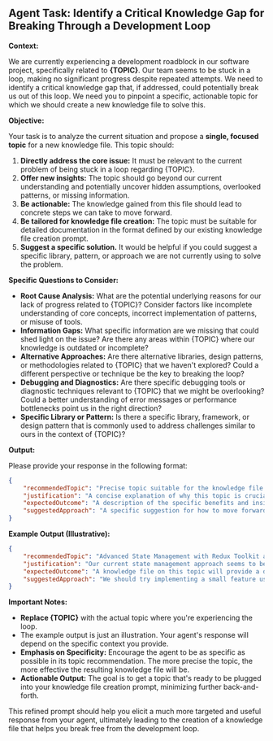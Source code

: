 ## Agent Task: Identify a Critical Knowledge Gap for Breaking Through a Development Loop

**Context:**

We are currently experiencing a development roadblock in our software project, specifically related to **{TOPIC}**. Our team seems to be stuck in a loop, making no significant progress despite repeated attempts. We need to identify a critical knowledge gap that, if addressed, could potentially break us out of this loop. We need you to pinpoint a specific, actionable topic for which we should create a new knowledge file to solve this.

**Objective:**

Your task is to analyze the current situation and propose a **single, focused topic** for a new knowledge file. This topic should:

1.  **Directly address the core issue:** It must be relevant to the current problem of being stuck in a loop regarding {TOPIC}.
2.  **Offer new insights:** The topic should go beyond our current understanding and potentially uncover hidden assumptions, overlooked patterns, or missing information.
3.  **Be actionable:** The knowledge gained from this file should lead to concrete steps we can take to move forward.
4.  **Be tailored for knowledge file creation:** The topic must be suitable for detailed documentation in the format defined by our existing knowledge file creation prompt.
5.  **Suggest a specific solution.** It would be helpful if you could suggest a specific library, pattern, or approach we are not currently using to solve the problem.

**Specific Questions to Consider:**

- **Root Cause Analysis:** What are the potential underlying reasons for our lack of progress related to {TOPIC}? Consider factors like incomplete understanding of core concepts, incorrect implementation of patterns, or misuse of tools.
- **Information Gaps:** What specific information are we missing that could shed light on the issue? Are there any areas within {TOPIC} where our knowledge is outdated or incomplete?
- **Alternative Approaches:** Are there alternative libraries, design patterns, or methodologies related to {TOPIC} that we haven't explored? Could a different perspective or technique be the key to breaking the loop?
- **Debugging and Diagnostics:** Are there specific debugging tools or diagnostic techniques relevant to {TOPIC} that we might be overlooking? Could a better understanding of error messages or performance bottlenecks point us in the right direction?
- **Specific Library or Pattern:** Is there a specific library, framework, or design pattern that is commonly used to address challenges similar to ours in the context of {TOPIC}?

**Output:**

Please provide your response in the following format:

```json
{
	"recommendedTopic": "Precise topic suitable for the knowledge file creation prompt",
	"justification": "A concise explanation of why this topic is crucial and how it addresses the identified issues.",
	"expectedOutcome": "A description of the specific benefits and insights we expect to gain from creating a knowledge file on this topic.",
	"suggestedApproach": "A specific suggestion for how to move forward, such as using a new library or pattern. Explain why this might work."
}
```

**Example Output (Illustrative):**

```json
{
	"recommendedTopic": "Advanced State Management with Redux Toolkit and Async Thunks in React",
	"justification": "Our current state management approach seems to be causing complexity and hindering our ability to debug asynchronous operations effectively. Redux Toolkit, with its simplified API and async thunk capabilities, could offer a more robust and maintainable solution, potentially resolving the issues we're facing with data flow and side effects.",
	"expectedOutcome": "A knowledge file on this topic will provide a deep understanding of Redux Toolkit's features, best practices for handling asynchronous actions, and strategies for integrating it into our existing React application. This should lead to a more streamlined and predictable state management system, potentially breaking us out of the current loop.",
	"suggestedApproach": "We should try implementing a small feature using Redux Toolkit and its createAsyncThunk utility. This will allow us to evaluate its effectiveness and identify any potential integration challenges. Switching to Redux Toolkit might resolve the issues we have with handling asynchronous actions, potentially simplifying data flow and breaking the loop."
}
```

**Important Notes:**

- **Replace {TOPIC}** with the actual topic where you're experiencing the loop.
- The example output is just an illustration. Your agent's response will depend on the specific context you provide.
- **Emphasis on Specificity:** Encourage the agent to be as specific as possible in its topic recommendation. The more precise the topic, the more effective the resulting knowledge file will be.
- **Actionable Output:** The goal is to get a topic that's ready to be plugged into your knowledge file creation prompt, minimizing further back-and-forth.

This refined prompt should help you elicit a much more targeted and useful response from your agent, ultimately leading to the creation of a knowledge file that helps you break free from the development loop.
